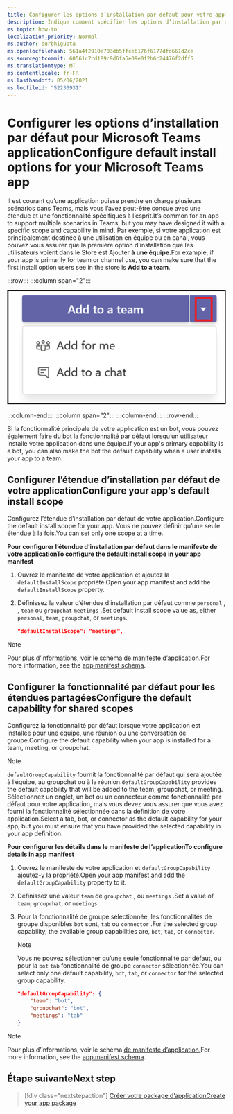 ```yaml
---
title: Configurer les options d’installation par défaut pour votre application
description: Indique comment spécifier les options d’installation par défaut de votre application.
ms.topic: how-to
localization_priority: Normal
ms.author: surbhigupta
ms.openlocfilehash: 561a4f2910e703db5ffce6176f6177dfd661d2ce
ms.sourcegitcommit: 60561c7cd189c9d6fa5e09e0f2b6c24476f2dff5
ms.translationtype: MT
ms.contentlocale: fr-FR
ms.lasthandoff: 05/06/2021
ms.locfileid: "52230931"
---
```

# <a name="configure-default-install-options-for-your-microsoft-teams-app"></a><span data-ttu-id="e367e-103">Configurer les options d’installation par défaut pour Microsoft Teams application</span><span class="sxs-lookup"><span data-stu-id="e367e-103">Configure default install options for your Microsoft Teams app</span></span>

<span data-ttu-id="e367e-104">Il est courant qu’une application puisse prendre en charge plusieurs scénarios dans Teams, mais vous l’avez peut-être conçue avec une étendue et une fonctionnalité spécifiques à l’esprit.</span><span class="sxs-lookup"><span data-stu-id="e367e-104">It’s common for an app to support multiple scenarios in Teams, but you may have designed it with a specific scope and capability in mind.</span></span> <span data-ttu-id="e367e-105">Par exemple, si votre application est principalement destinée à une utilisation en équipe ou en canal, vous pouvez vous assurer que la première option d’installation que les utilisateurs voient dans le Store est Ajouter **à une équipe.**</span><span class="sxs-lookup"><span data-stu-id="e367e-105">For example, if your app is primarily for team or channel use, you can make sure that the first install option users see in the store is **Add to a team**.</span></span>

:::row:::
   :::column span="2":::

![Exemple d’ajout d’une dropdown d’application](../../assets/images/compose-extensions/addanapp.png)

   :::column-end:::
   :::column span="2":::
   :::column-end:::
:::row-end:::

<span data-ttu-id="e367e-107">Si la fonctionnalité principale de votre application est un bot, vous pouvez également faire du bot la fonctionnalité par défaut lorsqu’un utilisateur installe votre application dans une équipe.</span><span class="sxs-lookup"><span data-stu-id="e367e-107">If your app's primary capability is a bot, you can also make the bot the default capability when a user installs your app to a team.</span></span>

## <a name="configure-your-apps-default-install-scope"></a><span data-ttu-id="e367e-108">Configurer l’étendue d’installation par défaut de votre application</span><span class="sxs-lookup"><span data-stu-id="e367e-108">Configure your app's default install scope</span></span>

<span data-ttu-id="e367e-109">Configurez l’étendue d’installation par défaut de votre application.</span><span class="sxs-lookup"><span data-stu-id="e367e-109">Configure the default install scope for your app.</span></span> <span data-ttu-id="e367e-110">Vous ne pouvez définir qu’une seule étendue à la fois.</span><span class="sxs-lookup"><span data-stu-id="e367e-110">You can set only one scope at a time.</span></span>

<span data-ttu-id="e367e-111">**Pour configurer l’étendue d’installation par défaut dans le manifeste de votre application**</span><span class="sxs-lookup"><span data-stu-id="e367e-111">**To configure the default install scope in your app manifest**</span></span>

1. <span data-ttu-id="e367e-112">Ouvrez le manifeste de votre application et ajoutez la `defaultInstallScope` propriété.</span><span class="sxs-lookup"><span data-stu-id="e367e-112">Open your app manifest and add the `defaultInstallScope` property.</span></span>
2. <span data-ttu-id="e367e-113">Définissez la valeur d’étendue d’installation par défaut comme `personal` , , `team` ou `groupchat` `meetings` .</span><span class="sxs-lookup"><span data-stu-id="e367e-113">Set default install scope value as, either `personal`, `team`, `groupchat`, or `meetings`.</span></span>

    ```json
    "defaultInstallScope": "meetings",
    ```

> [!NOTE]
> <span data-ttu-id="e367e-114">Pour plus d’informations, voir le schéma [de manifeste d’application.](~/resources/schema/manifest-schema.md)</span><span class="sxs-lookup"><span data-stu-id="e367e-114">For more information, see the [app manifest schema](~/resources/schema/manifest-schema.md).</span></span>

## <a name="configure-the-default-capability-for-shared-scopes"></a><span data-ttu-id="e367e-115">Configurer la fonctionnalité par défaut pour les étendues partagées</span><span class="sxs-lookup"><span data-stu-id="e367e-115">Configure the default capability for shared scopes</span></span>

<span data-ttu-id="e367e-116">Configurez la fonctionnalité par défaut lorsque votre application est installée pour une équipe, une réunion ou une conversation de groupe.</span><span class="sxs-lookup"><span data-stu-id="e367e-116">Configure the default capability when your app is installed for a team, meeting, or groupchat.</span></span>

> [!NOTE]
> <span data-ttu-id="e367e-117">`defaultGroupCapability` fournit la fonctionnalité par défaut qui sera ajoutée à l’équipe, au groupchat ou à la réunion.</span><span class="sxs-lookup"><span data-stu-id="e367e-117">`defaultGroupCapability` provides the default capability that will be added to the team, groupchat, or meeting.</span></span> <span data-ttu-id="e367e-118">Sélectionnez un onglet, un bot ou un connecteur comme fonctionnalité par défaut pour votre application, mais vous devez vous assurer que vous avez fourni la fonctionnalité sélectionnée dans la définition de votre application.</span><span class="sxs-lookup"><span data-stu-id="e367e-118">Select a tab, bot, or connector as the default capability for your app, but you must ensure that you have provided the selected capability in your app definition.</span></span>

<span data-ttu-id="e367e-119">**Pour configurer les détails dans le manifeste de l’application**</span><span class="sxs-lookup"><span data-stu-id="e367e-119">**To configure details in app manifest**</span></span>

1. <span data-ttu-id="e367e-120">Ouvrez le manifeste de votre application et `defaultGroupCapability` ajoutez-y la propriété.</span><span class="sxs-lookup"><span data-stu-id="e367e-120">Open your app manifest and add the `defaultGroupCapability` property to it.</span></span>
2. <span data-ttu-id="e367e-121">Définissez une valeur `team` de `groupchat` , ou `meetings` .</span><span class="sxs-lookup"><span data-stu-id="e367e-121">Set a value of `team`, `groupchat`, or `meetings`.</span></span>
3. <span data-ttu-id="e367e-122">Pour la fonctionnalité de groupe sélectionnée, les fonctionnalités de groupe disponibles `bot` sont, `tab` ou `connector` .</span><span class="sxs-lookup"><span data-stu-id="e367e-122">For the selected group capability, the available group capabilities are, `bot`, `tab`, or `connector`.</span></span> 

    > [!NOTE]
    > <span data-ttu-id="e367e-123">Vous ne pouvez sélectionner qu’une seule fonctionnalité par défaut, ou pour la `bot` `tab` fonctionnalité de groupe `connector` sélectionnée.</span><span class="sxs-lookup"><span data-stu-id="e367e-123">You can select only one default capability, `bot`, `tab`, or `connector` for the selected group capability.</span></span>

    ```json
    "defaultGroupCapability": {
        "team": "bot",
        "groupchat": "bot",
        "meetings": "tab"
    }
    ```

> [!NOTE]
> <span data-ttu-id="e367e-124">Pour plus d’informations, voir le schéma [de manifeste d’application.](~/resources/schema/manifest-schema.md)</span><span class="sxs-lookup"><span data-stu-id="e367e-124">For more information, see the [app manifest schema](~/resources/schema/manifest-schema.md).</span></span>

## <a name="next-step"></a><span data-ttu-id="e367e-125">Étape suivante</span><span class="sxs-lookup"><span data-stu-id="e367e-125">Next step</span></span>

> [!div class="nextstepaction"]
> [<span data-ttu-id="e367e-126">Créer votre package d’application</span><span class="sxs-lookup"><span data-stu-id="e367e-126">Create your app package</span></span>](~/concepts/build-and-test/apps-package.md)
